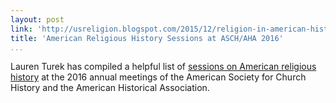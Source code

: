 ```yaml
---
layout: post
link: 'http://usreligion.blogspot.com/2015/12/religion-in-american-history-at-aha16.html'
title: 'American Religious History Sessions at ASCH/AHA 2016'
...
```


Lauren Turek has compiled a helpful list of [sessions on American religious history](http://usreligion.blogspot.com/2015/12/religion-in-american-history-at-aha16.html) at the 2016 annual meetings of the American Society for Church History and the American Historical Association.
